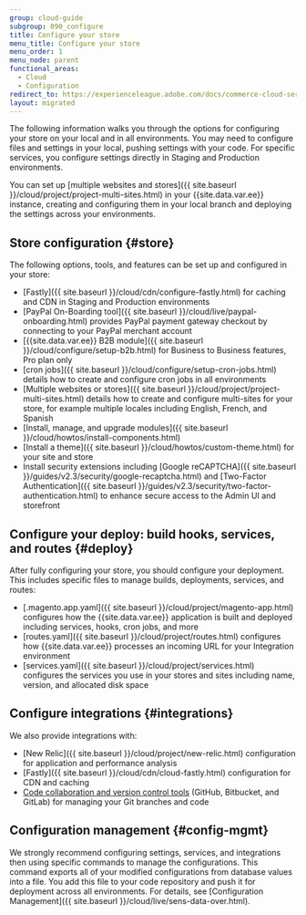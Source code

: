```yaml
---
group: cloud-guide
subgroup: 090_configure
title: Configure your store
menu_title: Configure your store
menu_order: 1
menu_node: parent
functional_areas:
  - Cloud
  - Configuration
redirect_to: https://experienceleague.adobe.com/docs/commerce-cloud-service/user-guide/configure-store/overview.html
layout: migrated
---
```


The following information walks you through the options for configuring your store on your local and in all environments. You may need to configure files and settings in your local, pushing settings with your code. For specific services, you configure settings directly in Staging and Production environments.

You can set up [multiple websites and stores]({{ site.baseurl }}/cloud/project/project-multi-sites.html) in your {{site.data.var.ee}} instance, creating and configuring them in your local branch and deploying the settings across your environments.

## Store configuration {#store}

The following options, tools, and features can be set up and configured in your store:

*  [Fastly]({{ site.baseurl }}/cloud/cdn/configure-fastly.html) for caching and CDN in Staging and Production environments
*  [PayPal On-Boarding tool]({{ site.baseurl }}/cloud/live/paypal-onboarding.html) provides PayPal payment gateway checkout by connecting to your PayPal merchant account
*  [{{site.data.var.ee}} B2B module]({{ site.baseurl }}/cloud/configure/setup-b2b.html) for Business to Business features, Pro plan only
*  [cron jobs]({{ site.baseurl }}/cloud/configure/setup-cron-jobs.html) details how to create and configure cron jobs in all environments
*  [Multiple websites or stores]({{ site.baseurl }}/cloud/project/project-multi-sites.html) details how to create and configure multi-sites for your store, for example multiple locales including English, French, and Spanish
*  [Install, manage, and upgrade modules]({{ site.baseurl }}/cloud/howtos/install-components.html)
*  [Install a theme]({{ site.baseurl }}/cloud/howtos/custom-theme.html) for your site and store
*  Install security extensions including [Google reCAPTCHA]({{ site.baseurl }}/guides/v2.3/security/google-recaptcha.html) and [Two-Factor Authentication]({{ site.baseurl }}/guides/v2.3/security/two-factor-authentication.html) to enhance secure access to the Admin UI and storefront

## Configure your deploy: build hooks, services, and routes {#deploy}

After fully configuring your store, you should configure your deployment. This includes specific files to manage builds, deployments, services, and routes:

*  [.magento.app.yaml]({{ site.baseurl }}/cloud/project/magento-app.html) configures how the {{site.data.var.ee}} application is built and deployed including services, hooks, cron jobs, and more
*  [routes.yaml]({{ site.baseurl }}/cloud/project/routes.html) configures how {{site.data.var.ee}} processes an incoming URL for your Integration environment
*  [services.yaml]({{ site.baseurl }}/cloud/project/services.html) configures the services you use in your stores and sites including name, version, and allocated disk space

## Configure integrations {#integrations}

We also provide integrations with:

*  [New Relic]({{ site.baseurl }}/cloud/project/new-relic.html) configuration for application and performance analysis
*  [Fastly]({{ site.baseurl }}/cloud/cdn/cloud-fastly.html) configuration for CDN and caching
*  [Code collaboration and version control tools]({{site.baseurl}}/cloud/integrations/cloud-integrations.html) (GitHub, Bitbucket, and GitLab) for managing your Git branches and code

## Configuration management {#config-mgmt}

We strongly recommend configuring settings, services, and integrations then using specific commands to manage the configurations. This command exports all of your modified configurations from database values into a file. You add this file to your code repository and push it for deployment across all environments. For details, see [Configuration Management]({{ site.baseurl }}/cloud/live/sens-data-over.html).
